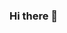 ### Hi there 👋

<!--
**PavankumarDupakuntla/PavankumarDupakuntla** is a ✨ _special_ ✨ repository because its `README.md` (this file) appears on your GitHub profile.

Here are some ideas to get you started:
I am Pavan. My main interest lies in Data Science and Machine Learning . I also have basic knowledge of Python and Data Structures. I am always curious to learn something new.

- 🔭 I’m currently working on  Data Science
- 🌱 I’m currently learning PowerBI
- 👯 I’m looking to collaborate on ...
- 🤔 I’m looking for help with ...
- 💬 Ask me about Careeers in Data Science
- 📫 How to reach me: dupakuntlapavankumar772@gmail.com
- 😄 Pronouns: You can give one
- ⚡ Fun fact:  I can work without laptop
-->
